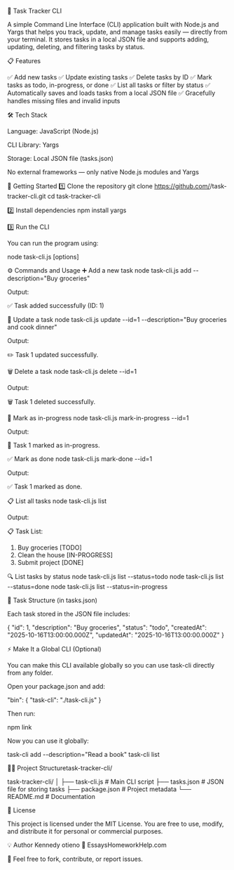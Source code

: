 🧠 Task Tracker CLI

A simple Command Line Interface (CLI) application built with Node.js and Yargs that helps you track, update, and manage tasks easily — directly from your terminal.
It stores tasks in a local JSON file and supports adding, updating, deleting, and filtering tasks by status.

📋 Features

✅ Add new tasks
✅ Update existing tasks
✅ Delete tasks by ID
✅ Mark tasks as todo, in-progress, or done
✅ List all tasks or filter by status
✅ Automatically saves and loads tasks from a local JSON file
✅ Gracefully handles missing files and invalid inputs

🛠️ Tech Stack

Language: JavaScript (Node.js)

CLI Library: Yargs

Storage: Local JSON file (tasks.json)

No external frameworks — only native Node.js modules and Yargs

🚀 Getting Started
1️⃣ Clone the repository
git clone https://github.com/<your-username>/task-tracker-cli.git
cd task-tracker-cli

2️⃣ Install dependencies
npm install yargs

3️⃣ Run the CLI

You can run the program using:

node task-cli.js <command> [options]

⚙️ Commands and Usage
➕ Add a new task
node task-cli.js add --description="Buy groceries"

Output:

✅ Task added successfully (ID: 1)

📝 Update a task
node task-cli.js update --id=1 --description="Buy groceries and cook dinner"

Output:

✏️ Task 1 updated successfully.

🗑️ Delete a task
node task-cli.js delete --id=1

Output:

🗑️ Task 1 deleted successfully.

🚧 Mark as in-progress
node task-cli.js mark-in-progress --id=1

Output:

🚧 Task 1 marked as in-progress.

✅ Mark as done
node task-cli.js mark-done --id=1

Output:

✅ Task 1 marked as done.

📋 List all tasks
node task-cli.js list

Output:

📋 Task List:

1. Buy groceries [TODO]
2. Clean the house [IN-PROGRESS]
3. Submit project [DONE]

🔍 List tasks by status
node task-cli.js list --status=todo
node task-cli.js list --status=done
node task-cli.js list --status=in-progress

🧩 Task Structure (in tasks.json)

Each task stored in the JSON file includes:

{
"id": 1,
"description": "Buy groceries",
"status": "todo",
"createdAt": "2025-10-16T13:00:00.000Z",
"updatedAt": "2025-10-16T13:00:00.000Z"
}

⚡ Make It a Global CLI (Optional)

You can make this CLI available globally so you can use task-cli directly from any folder.

Open your package.json and add:

"bin": {
"task-cli": "./task-cli.js"
}

Then run:

npm link

Now you can use it globally:

task-cli add --description="Read a book"
task-cli list

🧑‍💻 Project Structuretask-tracker-cli/

task-tracker-cli/
│
├── task-cli.js # Main CLI script
├── tasks.json # JSON file for storing tasks
├── package.json # Project metadata
└── README.md # Documentation

🧾 License

This project is licensed under the MIT License.
You are free to use, modify, and distribute it for personal or commercial purposes.

💡 Author
Kennedy otieno
🔗 EssaysHomeworkHelp.com

📧 Feel free to fork, contribute, or report issues.
